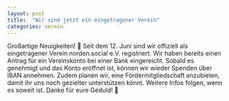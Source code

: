```yaml
---
layout: post
title:  "Wir sind jetzt ein eingetragener Verein"
categories: verein
---
```

Großartige Neuigkeiten! 🎉
Seit dem 12. Juni sind wir offiziell als eingetragener Verein norden.social e.V. registriert. Wir haben bereits einen Antrag für ein Vereinskonto bei einer Bank eingereicht. Sobald es genehmigt und das Konto eröffnet ist, können wir wieder Spenden über IBAN annehmen. Zudem planen wir, eine Fördermitgliedschaft anzubieten, damit ihr uns noch gezielter unterstützen könnt.
Weitere Infos folgen, wenn es soweit ist. Danke für eure Geduld! 💪